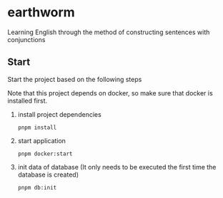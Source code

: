 # earthworm

Learning English through the method of constructing sentences with conjunctions


## Start

Start the project based on the following steps

Note that this project depends on docker, so make sure that docker is installed first.

1. install project dependencies
	```shell
	pnpm install
	```

2. start application
	```shell
	pnpm docker:start
	```
3. init data of database (It only needs to be executed the first time the database is created)
	```shell
	pnpm db:init
	```